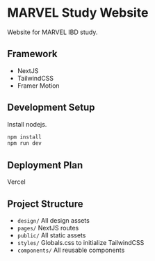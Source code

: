 # MARVEL Study Website

Website for MARVEL IBD study.

## Framework

- NextJS
- TailwindCSS
- Framer Motion

## Development Setup

Install nodejs.

```sh
npm install
npm run dev
```

## Deployment Plan

Vercel

## Project Structure

- `design/` All design assets
- `pages/` NextJS routes
- `public/` All static assets
- `styles/` Globals.css to initialize TailwindCSS
- `components/` All reusable components
